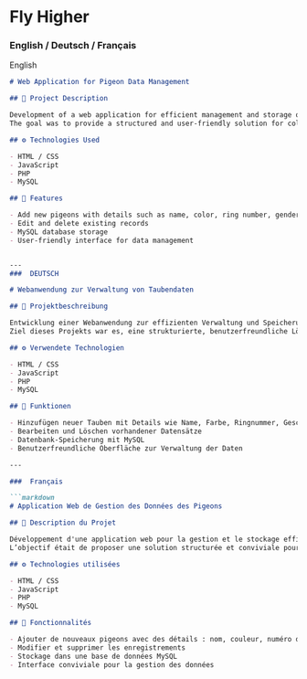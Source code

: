 <h1>Fly Higher</h1>

###  English / Deutsch / Français
  English 
```markdown
# Web Application for Pigeon Data Management

## 📌 Project Description

Development of a web application for efficient management and storage of pigeon data.  
The goal was to provide a structured and user-friendly solution for collecting and managing pigeon information.

## ⚙️ Technologies Used

- HTML / CSS
- JavaScript
- PHP
- MySQL

## 🔧 Features

- Add new pigeons with details such as name, color, ring number, gender, etc.
- Edit and delete existing records
- MySQL database storage
- User-friendly interface for data management


---
###  DEUTSCH

# Webanwendung zur Verwaltung von Taubendaten

## 📌 Projektbeschreibung

Entwicklung einer Webanwendung zur effizienten Verwaltung und Speicherung von Taubendaten.  
Ziel dieses Projekts war es, eine strukturierte, benutzerfreundliche Lösung zur Erfassung, Speicherung und Verwaltung von Informationen über Tauben bereitzustellen.

## ⚙️ Verwendete Technologien

- HTML / CSS
- JavaScript
- PHP
- MySQL

## 🔧 Funktionen

- Hinzufügen neuer Tauben mit Details wie Name, Farbe, Ringnummer, Geschlecht, usw.
- Bearbeiten und Löschen vorhandener Datensätze
- Datenbank-Speicherung mit MySQL
- Benutzerfreundliche Oberfläche zur Verwaltung der Daten

---

###  Français

```markdown
# Application Web de Gestion des Données des Pigeons

## 📌 Description du Projet

Développement d'une application web pour la gestion et le stockage efficace des données des pigeons.  
L’objectif était de proposer une solution structurée et conviviale pour la collecte et la gestion des informations sur les pigeons.

## ⚙️ Technologies utilisées

- HTML / CSS
- JavaScript
- PHP
- MySQL

## 🔧 Fonctionnalités

- Ajouter de nouveaux pigeons avec des détails : nom, couleur, numéro de bague, sexe, etc.
- Modifier et supprimer les enregistrements
- Stockage dans une base de données MySQL
- Interface conviviale pour la gestion des données
